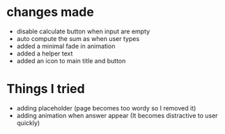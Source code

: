 # changes made

- disable calculate button when input are empty
- auto compute the sum as when user types
- added a minimal fade in animation
- added a helper text
- added an icon to main title and button

# Things I tried

- adding placeholder (page becomes too wordy so I removed it)
- adding animation when answer appear (It becomes distractive to user quickly)
